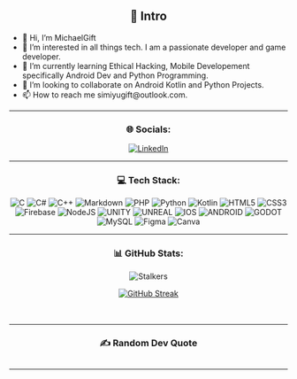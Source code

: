 <h2 id="-intro" align ="center">💫 Intro</h2>
<!--<a href="https://git.io/typing-svg">
<img src="https://readme-typing-svg.demolab.com?font=Fira+Code&pause=1000&width=435&lines=Hello%2C+I+am+Michael+Gift.;I+am+a+Full+Stack+software+engineer.;Extremely+curious%2C+always+learning." alt="Typing SVG"/>-->
</a>
<ul>
  <li>👋 Hi, I’m MichaelGift</li>
  <li>👀 I’m interested in all things tech. I am a passionate developer and game developer.</li>
  <li>🌱 I’m currently learning Ethical Hacking, Mobile Developement specifically Android Dev and Python Programming.</li>
  <li>💞️ I’m looking to collaborate on Android Kotlin and Python Projects.</li>
  <li>📫 How to reach me simiyugift@outlook.com.</li>
</ul>
<hr>
<h3 id="-socials-"align ="center">🌐 Socials:</h3>
<p align ="center"> 
<a href="https://linkedin.com/in/smichaelgift"><img src="https://img.shields.io/badge/LinkedIn-%230077B5.svg?logo=linkedin&amp;logoColor=white" alt="LinkedIn"></a>
</p>
<hr>
<h3 id="-tech-stack-" align ="center">💻 Tech Stack:</h3>
<p align ="center">
  <img src="https://img.shields.io/badge/c-%2300599C.svg?style=for-the-badge&amp;logo=c&amp;logoColor=white" alt="C">
  <img src="https://img.shields.io/badge/c%23-%23239120.svg?style=for-the-badge&amp;logo=c-sharp&amp;logoColor=white" alt="C#"> 
  <img src="https://img.shields.io/badge/c++-%2300599C.svg?style=for-the-badge&amp;logo=c%2B%2B&amp;logoColor=white" alt="C++">
  <img src="https://img.shields.io/badge/markdown-%23000000.svg?style=for-the-badge&amp;logo=markdown&amp;logoColor=white" alt="Markdown"> 
  <img src="https://img.shields.io/badge/php-%23777BB4.svg?style=for-the-badge&amp;logo=php&amp;logoColor=white" alt="PHP"> 
  <img src="https://img.shields.io/badge/python-3670A0?style=for-the-badge&amp;logo=python&amp;logoColor=ffdd54" alt="Python"> 
  <img src="https://img.shields.io/badge/kotlin-%230095D5.svg?style=for-the-badge&amp;logo=kotlin&amp;logoColor=white" alt="Kotlin"> 
  <img src="https://img.shields.io/badge/html5-%23E34F26.svg?style=for-the-badge&amp;logo=html5&amp;logoColor=white" alt="HTML5"> 
  <img src="https://img.shields.io/badge/css3-%231572B6.svg?style=for-the-badge&amp;logo=css3&amp;logoColor=white" alt="CSS3"> 
  <img src="https://img.shields.io/badge/firebase-%23039BE5.svg?style=for-the-badge&amp;logo=firebase" alt="Firebase"> 
  <img src="https://img.shields.io/badge/node.js-6DA55F?style=for-the-badge&amp;logo=node.js&amp;logoColor=white" alt="NodeJS"> 
  <img src="https://img.shields.io/badge/Unity-%2320232a.svg?style=for-the-badge&amp;logo=unity&amp;logoColor=white" alt="UNITY"> 
  <img src="https://img.shields.io/badge/unreal-%2320232a.svg?style=for-the-badge&amp;logo=unreal-engine&amp;logoColor=white" alt="UNREAL"> 
  <img src="https://img.shields.io/badge/IOS-%2320232a.svg?style=for-the-badge&amp;logo=apple&amp;logoColor=white" alt="IOS"> 
  <img src="https://img.shields.io/badge/android-%2320232a.svg?style=for-the-badge&amp;logo=android&amp;logoColor=%a4c639" alt="ANDROID"> 
  <img src="https://img.shields.io/badge/godot-3582bb.svg?style=for-the-badge&amp;logo=godot-engine&amp;logoColor=white" alt="GODOT"> 
  <img src="https://img.shields.io/badge/mysql-%2300f.svg?style=for-the-badge&amp;logo=mysql&amp;logoColor=white" alt="MySQL">     
  <img src="https://img.shields.io/badge/figma-%23F24E1E.svg?style=for-the-badge&amp;logo=figma&amp;logoColor=white" alt="Figma"> 
  <img src="https://img.shields.io/badge/Canva-%2300C4CC.svg?style=for-the-badge&amp;logo=Canva&amp;logoColor=white" alt="Canva">
</p>
<hr>
<h3 id="-github-stats-" align ="center">📊 GitHub Stats:</h3>
<p align ="center">
  <img src="https://komarev.com/ghpvc/?username=michaelgift" alt="Stalkers">
</p>
<p align ="center">
  <a href="https://git.io/streak-stats"><img src="https://streak-stats.demolab.com?user=michaelgift&amp;theme=dark&amp;hide_border=true" alt="GitHub Streak"></a>
</p>
<h2 id="-https-github-readme-stats-vercel-app-api-top-langs-username-michaelgift-theme-dark-hide_border-false-include_all_commits-true-count_private-true-layout-compact-" align ="center">
  <img src="https://github-readme-stats.vercel.app/api/top-langs/?username=michaelgift&amp;theme=dark&amp;hide_border=false&amp;include_all_commits=false&amp;count_private=false&amp;layout=compact" alt="">
</h2>
<hr>
<h3 id="-random-dev-quote" align="center">✍️ Random Dev Quote</h3>
<p align="center">
  <img src="https://quotes-github-readme.vercel.app/api?type=horizontal&amp;theme=radical" alt="">
</p>
<hr>
<!-- Proudly created with GPRM ( https://gprm.itsvg.in ) -->
<!---
MichaelGift/MichaelGift is a ✨ special ✨ repository because its `README.md` (this file) appears on your GitHub profile.
You can click the Preview link to take a look at your changes.
--->
